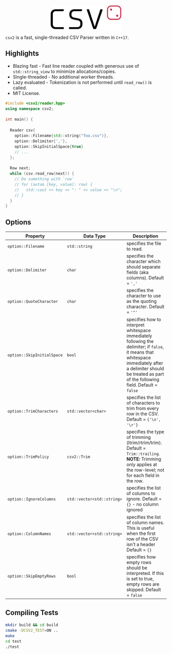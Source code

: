 <p align="center">
  <img height="75" src="img/logo.png" alt="csv2"/>
</p>

`csv2` is a fast, single-threaded CSV Parser written in `C++17`.

## Highlights
* Blazing fast - Fast line reader coupled with generous use of `std::string_view` to minimize allocations/copies.
* Single-threaded - No additional worker threads.
* Lazy evaluated - Tokenization is not performed until `read_row()` is called.
* MIT License.

```cpp
#include <csv2/reader.hpp>
using namespace csv2;

int main() {

  Reader csv{
    option::Filename{std::string("foo.csv")},
    option::Delimiter{','},
    option::SkipInitialSpace{true}
    // ...
  };
  
  Row next;
  while (csv.read_row(next)) {
    // Do something with `row`
    // for (auto& [key, value]: row) {
    //   std::cout << key << ": " << value << "\n";
    // }
  }
}
```

## Options

| Property | Data Type | Description |
|--------------------|-------------------|----------------------------------------------------------------------------------------------------------------------------------------------------------------------------------------------------------------------|
| `option::Filename` | `std::string` | specifies the file to read. |
| `option::Delimiter` | `char` | specifies the character which should separate fields (aka columns). Default = `','` |
| `option::QuoteCharacter` | `char` | specifies the character to use as the quoting character. Default = `'"'` |
| `option::SkipInitialSpace` | `bool` | specifies how to interpret whitespace immediately following the delimiter; if `false`, it means that whitespace immediately after a delimiter should be treated as part of the following field. Default = `false` |
| `option::TrimCharacters` | `std::vector<char>` | specifies the list of characters to trim from every row in the CSV. Default = `{'\n', '\r'}` |
| `option::TrimPolicy` | `csv2::Trim` | specifies the type of trimming (ltrim/rtrim/trim). Default = `Trim::trailing`. **NOTE:** Trimming only applies at the row-level; not for each field in the row. |
| `option::IgnoreColumns` | `std::vector<std::string>` | specifies the list of columns to ignore. Default = ```{}``` - no column ignored |
| `option::ColumnNames` | `std::vector<std::string>` | specifies the list of column names. This is useful when the first row of the CSV isn't a header Default = ```{}``` |
| `option::SkipEmptyRows` | `bool` | specifies how empty rows should be interpreted. If this is set to true, empty rows are skipped. Default = ```false``` |

## Compiling Tests

```bash
mkdir build && cd build
cmake -DCSV2_TEST=ON ..
make
cd test
./test
```

